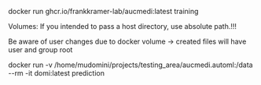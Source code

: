 

docker run ghcr.io/frankkramer-lab/aucmedi:latest training

Volumes:
If you intended to pass a host directory, use absolute path.!!!

Be aware of user changes due to docker volume
-> created files will have user and group root


docker run -v /home/mudomini/projects/testing_area/aucmedi.automl:/data --rm -it domi:latest prediction
